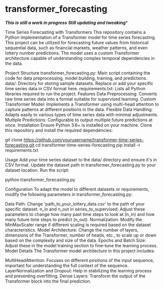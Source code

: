 # transformer_forecasting
*****This is still a work in progress*****
*****Still updating and tweaking******


Time Series Forecasting with Transformers
This repository contains a Python implementation of a Transformer model for time series forecasting. This project can be utilized for forecasting future values from historical sequential data, such as financial markets, weather patterns, and even lottery number predictions. The model uses a custom Transformer architecture capable of understanding complex temporal dependencies in the data.

Project Structure
transformer_forecasting.py: Main script containing the code for data preprocessing, model building, training, and predictions.
data/: Directory for storing sample datasets. Replace or add your specific time series data in CSV format here.
requirements.txt: Lists all Python libraries required to run the project.
Features
Data Preprocessing: Converts raw time series data into a format suitable for supervised learning.
Custom Transformer Model: Implements a Transformer using multi-head attention to capture patterns at different positions in the data.
Flexible Data Handling: Adapts easily to various types of time series data with minimal adjustments.
Multiple Predictions: Configurable to output multiple future predictions at once.
Installation
Ensure Python 3.6+ is installed on your machine. Clone this repository and install the required dependencies:

git clone https://github.com/yourusername/transformer-time-series-forecasting.git
cd transformer-time-series-forecasting
pip install -r requirements.txt

Usage
Add your time series dataset to the data/ directory and ensure it's in CSV format.
Update the dataset path in transformer_forecasting.py to your dataset location.
Run the script:

python transformer_forecasting.py


Configuration
To adapt the model to different datasets or requirements, modify the following parameters in transformer_forecasting.py:

Data Path: Change 'path_to_your_lottery_data.csv' to the path of your specific dataset.
n_in and n_out in series_to_supervised: Adjust these parameters to change how many past time steps to look at (n_in) and how many future time steps to predict (n_out).
Normalization: Modify the MinMaxScaler range if different scaling is required based on the dataset characteristics.
Model Architecture: Change the number of layers, dimensions of the Transformer, number of heads, etc., to scale up or down based on the complexity and size of the data.
Epochs and Batch Size: Adjust these in the model training section to fine-tune the learning process.
Model Details
The Transformer model architecture in this project includes:

MultiHeadAttention: Focuses on different positions of the input sequence, important for understanding the full context of the sequence.
LayerNormalization and Dropout: Help in stabilizing the learning process and preventing overfitting.
Dense Layers: Transform the output of the Transformer block into the final prediction.
